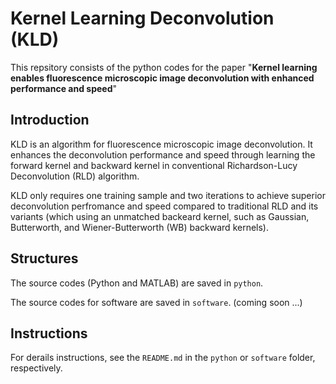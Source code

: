# Kernel Learning Deconvolution (KLD)

This repsitory consists of the python codes for the paper "**Kernel learning enables fluorescence microscopic image deconvolution with enhanced performance and speed**"

## Introduction 
KLD is an algorithm for fluorescence microscopic image deconvolution.
It enhances the deconvolution performance and speed through learning the forward kernel and backward kernel in conventional Richardson-Lucy Deconvolution (RLD) algorithm.

KLD only requires one training sample and two iterations to achieve superior deconvolution perfromance and speed compared to traditional RLD and its variants (which using an unmatched backeard kernel, such as Gaussian, Butterworth, and Wiener-Butterworth (WB) backward kernels).

## Structures
The source codes (Python and MATLAB) are saved in `python`.

The source codes for software are saved in `software`. (coming soon ...)

## Instructions
For derails instructions, see the `README.md` in the `python` or `software` folder, respectively.

